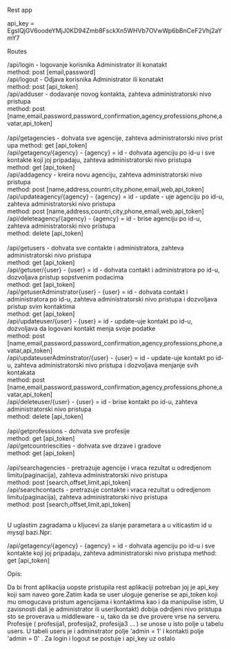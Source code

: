 Rest app

api_key = EgsIQjGV6oodeYMjJ0KD94Zmb8FsckXn5WHVb7OVwWp6bBnCeF2Vhj2aYmY7

Routes

/api/login - logovanje korisnika Administrator ili konatakt <br>
 method: post [email,password] <br>
/api/logout - Odjava korisnika  Administrator ili konatakt <br>
 method: post [api_token] <br>
/api/adduser - dodavanje novog kontakta, zahteva administratorski nivo pristupa <br>
 method: post [name,email,password,password_confirmation,agency,professions,phone,avatar,api_token] <br>
  <br>
/api/getagencies - dohvata sve agencije, zahteva administratorski nivo prist <br>upa
 method: get [api_token] <br>
/api/getagency/{agency} - {agency} = id - dohvata agenciju po id-u i sve kontakte koji joj pripadaju, zahteva administratorski nivo pristupa <br>
 method: get [api_token] <br>
/api/addagency - kreira novu agenciju, zahteva administratorski nivo pristupa <br>
 method: post [name,address,countri,city,phone,email,web,api_token] <br>
/api/updateagency/{agency} - {agency} = id - update - uje agenciju po id-u, zahteva administratorski nivo pristupa <br>
 method: post [name,address,countri,city,phone,email,web,api_token] <br>
/api/deleteagency/{agency} - {agency} = id - brise agenciju po id-u, zahteva administratorski nivo pristupa <br>
 method: delete [api_token] <br>
  <br>
/api/getusers - dohvata sve contakte i administratora, zahteva administratorski nivo pristupa <br>
 method: get [api_token] <br>
/api/getuser/{user} - {user} = id - dohvata contakt i administratora po id-u, dozvoljava pristup sopstvenim podacima <br>
 method: get [api_token] <br>
/api/getuserAdminstrator{user} - {user} = id - dohvata contakt i administratora po id-u, zahteva administratorski nivo pristupa i dozvoljava pristup svim kontaktima <br>
 method: get [api_token] <br>
/api/updateuser/{user} - {user} = id - update-uje kontakt po id-u, dozvoljava da logovani kontakt menja svoje podatke <br>
 method: post [name,email,password,password_confirmation,agency,professions,phone,avatar,api_token] <br>
/api/updateuserAdminstrator/{user} - {user} = id - update-uje kontakt po id-u, zahteva administratorski nivo pristupa i dozvoljava menjanje svih kontakata <br>
 method: post [name,email,password,password_confirmation,agency,professions,phone,avatar,api_token] <br>
/api/deleteuser/{user} - {user} = id - brise kontakt po id-u, zahteva administratorski nivo pristupa <br>
 method: delete [api_token] <br>
  <br>
/api/getprofessions - dohvata sve profesije <br>
 method: get [api_token] <br>
/api/getcountriescities - dohvata sve drzave i gradove <br>
 method: get [api_token] <br>
 <br>
/api/searchagencies - pretrazuje agencije i vraca rezultat u odredjenom limitu(paginacija), zahteva administratorski nivo pristupa <br>
 method: post [search,offset,limit,api_token] <br>
/api/searchcontacts - pretrazuje contakte i vraca rezultat u odredjenom limitu(paginacija), zahteva administratorski nivo pristupa <br>
 method: post [search,offset,limit,api_token] <br>
  <br>
  
 U uglastim zagradama u kljucevi za slanje parametara a u viticastim id u mysql bazi.Npr:

/api/getagency/{agency} - {agency} = id - dohvata agenciju po id-u i sve kontakte koji joj pripadaju, zahteva administratorski nivo pristupa 
 method: get [api_token] 
 
 
Opis:

Da bi front aplikacija uopste pristupila rest aplikaciji potreban joj je api_key koji sam naveo gore.Zatim kada se user uloguje
generise se api_token koji mu omogucava pristum agencijama i kontaktima kao i da manipulise istim, U zavisnosti dali je administrator ili
user(kontakt) dobija odrdjeni nivo pristupa sto se proverava u middleware - u, tako da se dve provere vrse na serveru.
Profesije ( profesija1, profesija2, profesija3 ... ) se unose u isto polje u tabelu users.
U tabeli users je i adminstrator polje 'admin = 1' i kontakti  polje 'admin = 0' .
Za login i logout se postuje i api_key uz ostalo

